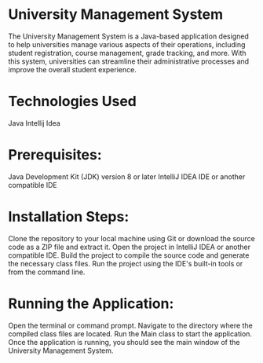 # University Management System
The University Management System is a Java-based application designed to help universities manage various aspects of their operations, including student registration, course management, grade tracking, and more. With this system, universities can streamline their administrative processes and improve the overall student experience.

# Technologies Used
Java
Intellij Idea
# Prerequisites:
Java Development Kit (JDK) version 8 or later
IntelliJ IDEA IDE or another compatible IDE

# Installation Steps:
Clone the repository to your local machine using Git or download the source code as a ZIP file and extract it.
Open the project in IntelliJ IDEA or another compatible IDE.
Build the project to compile the source code and generate the necessary class files.
Run the project using the IDE's built-in tools or from the command line.
# Running the Application:
Open the terminal or command prompt.
Navigate to the directory where the compiled class files are located.
Run the Main class to start the application.
Once the application is running, you should see the main window of the University Management System.


